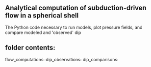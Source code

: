 ## Analytical computation of subduction-driven flow in a spherical shell

The Python code necessary to run models, plot pressure fields, and compare modeled and 'observed' dip

## folder contents:

flow_computations: 
dip_observations:
dip_comparisons:

